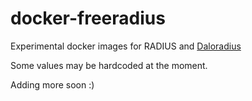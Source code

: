 # docker-freeradius
Experimental docker images for RADIUS and [Daloradius](http://www.daloradius.com/)

Some values may be hardcoded at the moment.

Adding more soon :)
